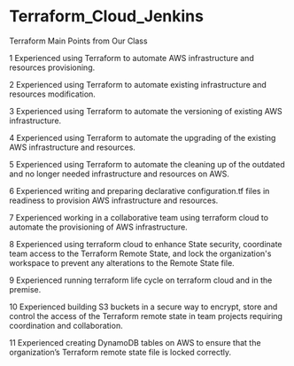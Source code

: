 # Terraform_Cloud_Jenkins

Terraform Main Points from Our Class

1 Experienced using Terraform to automate AWS infrastructure and resources provisioning. 

2 Experienced using Terraform to automate existing infrastructure and resources modification.

3 Experienced using Terraform to automate the versioning of existing AWS infrastructure.

4 Experienced using Terraform to automate the upgrading of the existing AWS infrastructure and resources.

5 Experienced using Terraform to automate the cleaning up of the outdated and no longer needed infrastructure and resources on AWS.

6 Experienced writing and preparing declarative configuration.tf files in readiness to provision AWS infrastructure and resources. 

7 Experienced working in a collaborative team using terraform cloud to automate the provisioning of AWS infrastructure. 

8 Experienced using terraform cloud to enhance State security, coordinate team access to the Terraform Remote State, and lock the organization's workspace to prevent any alterations to the Remote State file.

9 Experienced running terraform life cycle on terraform cloud and in the premise.

10 Experienced building S3 buckets in a secure way to encrypt, store and control the access of the Terraform remote state in team projects requiring coordination and collaboration.

11 Experienced creating DynamoDB tables on AWS to ensure that the organization’s Terraform remote state file is locked correctly.
